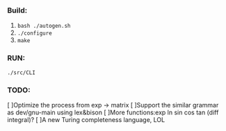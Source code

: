 ### Build:

1. ``bash ./autogen.sh``
2. ``./configure``
3. ``make``

### RUN:

``./src/CLI``

### TODO:
[ ]Optimize the process from exp -> matrix
[ ]Support the similar grammar as dev/gnu-main using lex&bison
[ ]More functions:exp ln sin cos tan (diff integral)?
[ ]A new Turing completeness language, LOL